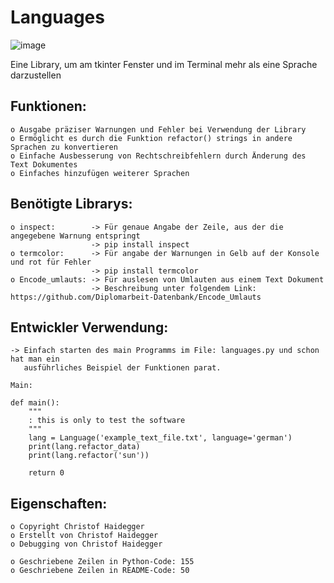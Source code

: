 # Languages
![image](https://user-images.githubusercontent.com/87471423/127837904-aa31c64f-ab59-4ca8-aef3-01c12f8b5212.png)



Eine Library, um am tkinter Fenster und im Terminal mehr als eine Sprache darzustellen

## Funktionen:
    o Ausgabe präziser Warnungen und Fehler bei Verwendung der Library
    o Ermöglicht es durch die Funktion refactor() strings in andere Sprachen zu konvertieren
    o Einfache Ausbesserung von Rechtschreibfehlern durch Änderung des Text Dokumentes
    o Einfaches hinzufügen weiterer Sprachen


## Benötigte Librarys:
    o inspect:        -> Für genaue Angabe der Zeile, aus der die angegebene Warnung entspringt
                      -> pip install inspect
    o termcolor:      -> Für angabe der Warnungen in Gelb auf der Konsole und rot für Fehler
                      -> pip install termcolor
    o Encode_umlauts: -> Für auslesen von Umlauten aus einem Text Dokument
                      -> Beschreibung unter folgendem Link: https://github.com/Diplomarbeit-Datenbank/Encode_Umlauts


## Entwickler Verwendung:
    -> Einfach starten des main Programms im File: languages.py und schon hat man ein
       ausführliches Beispiel der Funktionen parat.
    
    Main:
    
    def main():
        """
        : this is only to test the software
        """
        lang = Language('example_text_file.txt', language='german')
        print(lang.refactor_data)
        print(lang.refactor('sun'))

        return 0

## Eigenschaften:
    o Copyright Christof Haidegger
    o Erstellt von Christof Haidegger
    o Debugging von Christof Haidegger
    
    o Geschriebene Zeilen in Python-Code: 155
    o Geschriebene Zeilen in README-Code: 50
    
                      
    
